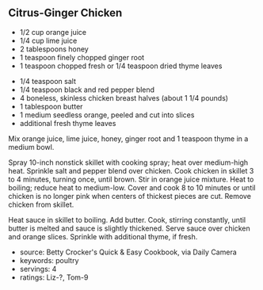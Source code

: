 Citrus-Ginger Chicken
---------------------

- 1/2 cup orange juice
- 1/4 cup lime juice
- 2 tablespoons honey
- 1 teaspoon finely chopped ginger root
- 1 teaspoon chopped fresh or 1/4 teaspoon dried thyme leaves
<!-- -->
- 1/4 teaspoon salt
- 1/4 teaspoon black and red pepper blend
- 4 boneless, skinless chicken breast halves (about 1 1/4 pounds)
- 1 tablespoon butter
- 1 medium seedless orange, peeled and cut into slices
- additional fresh thyme leaves

Mix orange juice, lime juice, honey, ginger root and 1 teaspoon thyme
in a medium bowl.

Spray 10-inch nonstick skillet with cooking spray; heat over
medium-high heat.  Sprinkle salt and pepper blend over chicken.  Cook
chicken in skillet 3 to 4 minutes, turning once, until brown.  Stir in
orange juice mixture.  Heat to boiling; reduce heat to medium-low.
Cover and cook 8 to 10 minutes or until chicken is no longer pink when
centers of thickest pieces are cut.  Remove chicken from skillet.

Heat sauce in skillet to boiling.  Add butter.  Cook, stirring
constantly, until butter is melted and sauce is slightly thickened.
Serve sauce over chicken and orange slices.  Sprinkle with additional
thyme, if fresh.

- source: Betty Crocker's Quick & Easy Cookbook, via Daily Camera
- keywords: poultry
- servings: 4
- ratings: Liz-?, Tom-9

